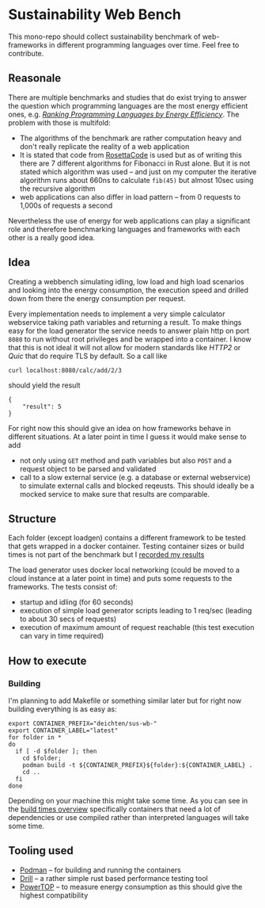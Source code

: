 # Sustainability Web Bench

This mono-repo should collect sustainability benchmark of web-frameworks in different programming languages over time. Feel free to contribute.

## Reasonale

There are multiple benchmarks and studies that do exist trying to answer the question which programming languages are the most energy efficient ones, e.g. [*Ranking Programming Languages by Energy Efficiency*](https://haslab.github.io/SAFER/scp21.pdf). The problem with those is multifold:

- The algorithms of the benchmark are rather computation heavy and don't really replicate the reality of a web application
- It is stated that code from [RosettaCode](https://rosettacode.org) is used but as of writing this there are 7 different algorithms for Fibonacci in Rust alone. But it is not stated which algorithm was used – and just on my computer the iterative algorithm runs about 660ns to calculate ``fib(45)`` but almost 10sec using the recursive algorithm
- web applications can also differ in load pattern – from 0 requests to 1,000s of requests a second

Nevertheless the use of energy for web applications can play a significant role and therefore benchmarking languages and frameworks with each other is a really good idea.

## Idea
Creating a webbench simulating idling, low load and high load scenarios and looking into the energy consumption, the execution speed and drilled down from there the energy consumption per request.

Every implementation needs to implement a very simple calculator webservice taking path variables and returning a result. To make things easy for the load generator the service needs to answer plain http on port ``8080`` to run without root privileges and be wrapped into a container. I know that this is not ideal it will not allow for modern standards like *HTTP2* or *Quic* that do require TLS by default. So a call like 

```
curl localhost:8080/calc/add/2/3
```

should yield the result
```
{
    "result": 5
}
```

For right now this should give an idea on how frameworks behave in different situations. At a later point in time I guess it would make sense to add

- not only using ``GET`` method and path variables but also ``POST`` and a request object to be parsed and validated
- call to a slow external service (e.g. a database or external webservice) to simulate external calls and blocked reqeusts. This should ideally be a mocked service to make sure that results are comparable.

## Structure

Each folder (except loadgen) contains a different framework to be tested that gets wrapped in a docker container. Testing container sizes or build times is not part of the benchmark but I [recorded my results](BUILDTIMES.md) 

 The load generator uses docker local networking (could be moved to a cloud instance at a later point in time) and puts some requests to the frameworks. The tests consist of:

- startup and idling (for 60 seconds)
- execution of simple load generator scripts leading to 1 req/sec (leading to about 30 secs of requests)
- execution of maximum amount of request reachable (this test execution can vary in time required)

## How to execute

### Building

I'm planning to add Makefile or something similar later but for right now building everything is as easy as:

```
export CONTAINER_PREFIX="deichten/sus-wb-"
export CONTAINER_LABEL="latest"
for folder in *
do
  if [ -d $folder ]; then
    cd $folder;
    podman build -t ${CONTAINER_PREFIX}${folder}:${CONTAINER_LABEL} .
    cd ..
  fi
done
```

Depending on your machine this might take some time. As you can see in the [build times overview](BUILDTIMES.md) specifically containers that need a lot of dependencies or use compiled rather than interpreted languages will take some time. 

## Tooling used

- [Podman](https://podman.io) – for building and running the containers
- [Drill](https://github.com/fcsonline/drill) – a rather simple rust based performance testing tool
- [PowerTOP](https://github.com/fenrus75/powertop) – to measure energy consumption as this should give the highest compatibility

